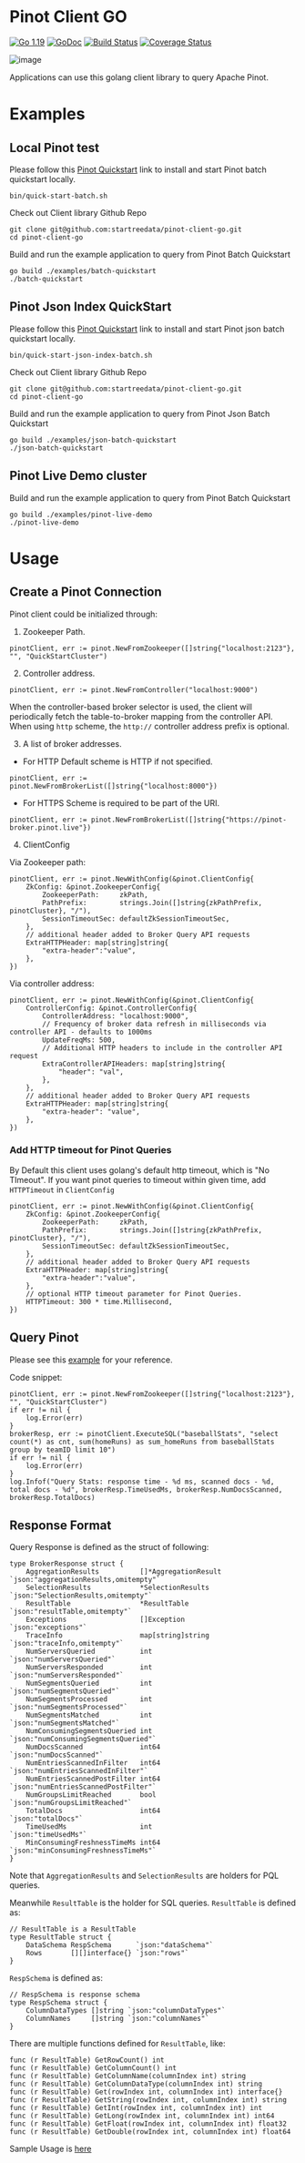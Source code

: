 # Pinot Client GO

[![Go 1.19](https://img.shields.io/badge/go-1.19-blue.svg)](https://golang.org/dl/#go1.19)
[![GoDoc](https://img.shields.io/badge/go.dev-reference-007d9c?logo=go&logoColor=white)](https://pkg.go.dev/github.com/startreedata/pinot-client-go)
[![Build Status](https://github.com/startreedata/pinot-client-go/actions/workflows/tests.yml/badge.svg)](https://github.com/startreedata/pinot-client-go/actions/workflows/tests.yml)
[![Coverage Status](https://coveralls.io/repos/github/startreedata/pinot-client-go/badge.svg?branch=master)](https://coveralls.io/github/startreedata/pinot-client-go?branch=master)

![image](https://user-images.githubusercontent.com/1202120/116982228-63315900-ac7d-11eb-96e5-01a04ef7d737.png)

Applications can use this golang client library to query Apache Pinot.

# Examples

## Local Pinot test

Please follow this [Pinot Quickstart](https://docs.pinot.apache.org/basics/getting-started/running-pinot-locally) link to install and start Pinot batch quickstart locally.

```
bin/quick-start-batch.sh
```

Check out Client library Github Repo

```
git clone git@github.com:startreedata/pinot-client-go.git
cd pinot-client-go
```

Build and run the example application to query from Pinot Batch Quickstart

```
go build ./examples/batch-quickstart
./batch-quickstart
```

## Pinot Json Index QuickStart

Please follow this [Pinot Quickstart](https://docs.pinot.apache.org/basics/getting-started/running-pinot-locally) link to install and start Pinot json batch quickstart locally.

```
bin/quick-start-json-index-batch.sh
```

Check out Client library Github Repo

```
git clone git@github.com:startreedata/pinot-client-go.git
cd pinot-client-go
```

Build and run the example application to query from Pinot Json Batch Quickstart

```
go build ./examples/json-batch-quickstart
./json-batch-quickstart
```

## Pinot Live Demo cluster

Build and run the example application to query from Pinot Batch Quickstart

```
go build ./examples/pinot-live-demo
./pinot-live-demo
```

# Usage

## Create a Pinot Connection

Pinot client could be initialized through:

1. Zookeeper Path.

```
pinotClient, err := pinot.NewFromZookeeper([]string{"localhost:2123"}, "", "QuickStartCluster")
```

2. Controller address.

```
pinotClient, err := pinot.NewFromController("localhost:9000")
```

When the controller-based broker selector is used, the client will periodically fetch the table-to-broker mapping from the controller API. When using `http` scheme, the `http://` controller address prefix is optional.

3. A list of broker addresses.

- For HTTP
  Default scheme is HTTP if not specified.

```
pinotClient, err := pinot.NewFromBrokerList([]string{"localhost:8000"})
```

- For HTTPS
  Scheme is required to be part of the URI.

```
pinotClient, err := pinot.NewFromBrokerList([]string{"https://pinot-broker.pinot.live"})
```

4. ClientConfig

Via Zookeeper path:

```
pinotClient, err := pinot.NewWithConfig(&pinot.ClientConfig{
	ZkConfig: &pinot.ZookeeperConfig{
		ZookeeperPath:     zkPath,
		PathPrefix:        strings.Join([]string{zkPathPrefix, pinotCluster}, "/"),
		SessionTimeoutSec: defaultZkSessionTimeoutSec,
	},
	// additional header added to Broker Query API requests
    ExtraHTTPHeader: map[string]string{
        "extra-header":"value",
    },
})
```

Via controller address:

```
pinotClient, err := pinot.NewWithConfig(&pinot.ClientConfig{
	ControllerConfig: &pinot.ControllerConfig{
		ControllerAddress: "localhost:9000",
		// Frequency of broker data refresh in milliseconds via controller API - defaults to 1000ms
		UpdateFreqMs: 500,
		// Additional HTTP headers to include in the controller API request
		ExtraControllerAPIHeaders: map[string]string{
			"header": "val",
		},
	},
	// additional header added to Broker Query API requests
	ExtraHTTPHeader: map[string]string{
		"extra-header": "value",
	},
})
```

### Add HTTP timeout for Pinot Queries

By Default this client uses golang's default http timeout, which is "No TImeout". If you want pinot queries to timeout within given time, add `HTTPTimeout` in `ClientConfig`

```
pinotClient, err := pinot.NewWithConfig(&pinot.ClientConfig{
	ZkConfig: &pinot.ZookeeperConfig{
		ZookeeperPath:     zkPath,
		PathPrefix:        strings.Join([]string{zkPathPrefix, pinotCluster}, "/"),
		SessionTimeoutSec: defaultZkSessionTimeoutSec,
	},
	// additional header added to Broker Query API requests
    ExtraHTTPHeader: map[string]string{
        "extra-header":"value",
    },
	// optional HTTP timeout parameter for Pinot Queries.
	HTTPTimeout: 300 * time.Millisecond,
})
```

## Query Pinot

Please see this [example](https://github.com/startreedata/pinot-client-go/blob/master/examples/batch-quickstart/main.go) for your reference.

Code snippet:

```
pinotClient, err := pinot.NewFromZookeeper([]string{"localhost:2123"}, "", "QuickStartCluster")
if err != nil {
    log.Error(err)
}
brokerResp, err := pinotClient.ExecuteSQL("baseballStats", "select count(*) as cnt, sum(homeRuns) as sum_homeRuns from baseballStats group by teamID limit 10")
if err != nil {
    log.Error(err)
}
log.Infof("Query Stats: response time - %d ms, scanned docs - %d, total docs - %d", brokerResp.TimeUsedMs, brokerResp.NumDocsScanned, brokerResp.TotalDocs)
```

## Response Format

Query Response is defined as the struct of following:

```
type BrokerResponse struct {
	AggregationResults          []*AggregationResult `json:"aggregationResults,omitempty"`
	SelectionResults            *SelectionResults    `json:"SelectionResults,omitempty"`
	ResultTable                 *ResultTable         `json:"resultTable,omitempty"`
	Exceptions                  []Exception          `json:"exceptions"`
	TraceInfo                   map[string]string    `json:"traceInfo,omitempty"`
	NumServersQueried           int                  `json:"numServersQueried"`
	NumServersResponded         int                  `json:"numServersResponded"`
	NumSegmentsQueried          int                  `json:"numSegmentsQueried"`
	NumSegmentsProcessed        int                  `json:"numSegmentsProcessed"`
	NumSegmentsMatched          int                  `json:"numSegmentsMatched"`
	NumConsumingSegmentsQueried int                  `json:"numConsumingSegmentsQueried"`
	NumDocsScanned              int64                `json:"numDocsScanned"`
	NumEntriesScannedInFilter   int64                `json:"numEntriesScannedInFilter"`
	NumEntriesScannedPostFilter int64                `json:"numEntriesScannedPostFilter"`
	NumGroupsLimitReached       bool                 `json:"numGroupsLimitReached"`
	TotalDocs                   int64                `json:"totalDocs"`
	TimeUsedMs                  int                  `json:"timeUsedMs"`
	MinConsumingFreshnessTimeMs int64                `json:"minConsumingFreshnessTimeMs"`
}
```

Note that `AggregationResults` and `SelectionResults` are holders for PQL queries.

Meanwhile `ResultTable` is the holder for SQL queries.
`ResultTable` is defined as:

```
// ResultTable is a ResultTable
type ResultTable struct {
	DataSchema RespSchema      `json:"dataSchema"`
	Rows       [][]interface{} `json:"rows"`
}
```

`RespSchema` is defined as:

```
// RespSchema is response schema
type RespSchema struct {
	ColumnDataTypes []string `json:"columnDataTypes"`
	ColumnNames     []string `json:"columnNames"`
}
```

There are multiple functions defined for `ResultTable`, like:

```
func (r ResultTable) GetRowCount() int
func (r ResultTable) GetColumnCount() int
func (r ResultTable) GetColumnName(columnIndex int) string
func (r ResultTable) GetColumnDataType(columnIndex int) string
func (r ResultTable) Get(rowIndex int, columnIndex int) interface{}
func (r ResultTable) GetString(rowIndex int, columnIndex int) string
func (r ResultTable) GetInt(rowIndex int, columnIndex int) int
func (r ResultTable) GetLong(rowIndex int, columnIndex int) int64
func (r ResultTable) GetFloat(rowIndex int, columnIndex int) float32
func (r ResultTable) GetDouble(rowIndex int, columnIndex int) float64
```

Sample Usage is [here](https://github.com/startreedata/pinot-client-go/blob/master/examples/batch-quickstart/main.go#L58)
